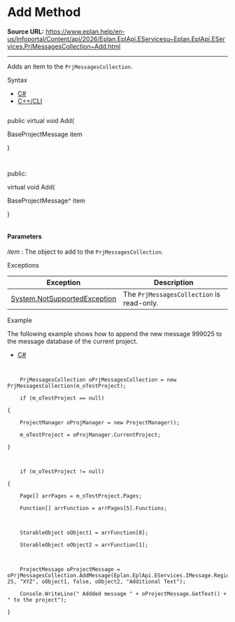 # Add Method

**Source URL:** https://www.eplan.help/en-us/Infoportal/Content/api/2026/Eplan.EplApi.EServicesu~Eplan.EplApi.EServices.PrjMessagesCollection~Add.html

---

Adds an item to the `PrjMessagesCollection`.

Syntax

- [C#](#i-syntax-CS)
- [C++/CLI](#i-syntax-CPP2005)

```
```
public virtual void Add( 

   BaseProjectMessage item

)
```
```

```
```
public:

virtual void Add( 

   BaseProjectMessage^ item

)
```
```

#### Parameters

*item*
:   The object to add to the `PrjMessagesCollection`.

Exceptions

| Exception | Description |
| --- | --- |
| [System.NotSupportedException](#) | The `PrjMessagesCollection` is read-only. |

Example

The following example shows how to append the new message 999025 to the message database of the current project.

- [C#](#i-tab-content-af1492f1-6317-420d-8518-e4474802d22c)

```


    PrjMessagesCollection oPrjMessagesCollection = new PrjMessagesCollection(m_oTestProject);

    if (m_oTestProject == null)

{

    ProjectManager oProjManager = new ProjectManager();

    m_oTestProject = oProjManager.CurrentProject;

}



    if (m_oTestProject != null)

{

    Page[] arrPages = m_oTestProject.Pages;

    Function[] arrFunction = arrPages[5].Functions;



    StorableObject oObject1 = arrFunction[0];

    StorableObject oObject2 = arrFunction[1];



    ProjectMessage oProjectMessage = oPrjMessagesCollection.AddMessage(Eplan.EplApi.EServices.IMessage.Region.Externals, 25, "XYZ", oObject1, false, oObject2, "Additional Text");

    Console.WriteLine(" Addded message " + oProjectMessage.GetText() + " to the project");

}



```
